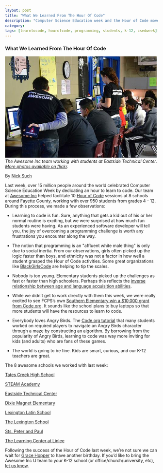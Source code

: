 ```yaml
---
layout: post
title: "What We Learned From The Hour Of Code"
description: "Computer Science Education week and the Hour of Code movement was a huge success. We mentored nearly 1000 students in Lexington, KY, but we also learned a lot from them."
category: 
tags: [learntocode, hourofcode, programming, students, k-12, csedweek]
---
```


### What We Learned From The Hour Of Code

<a href="http://www.flickr.com/photos/awesomeinc/sets/72157638532676604/"><img src="/img/blog/hour-of-code-team-students.jpg" alt="The Awesome Inc team working with students at Eastside Technical Center." title="The Awesome Inc team working with students at Eastside Technical Center. More photos available on flickr."></a>
_The Awesome Inc team working with students at Eastside Technical Center. [More photos available on flickr](http://www.flickr.com/photos/awesomeinc/sets/72157638532676604/)._

By [Nick Such](https://plus.google.com/+NickSuch/)

Last week, over 15 million people around the world celebrated Computer Science Education Week by dedicating an hour to learn to code. Our team at [Awesome Inc](http://www.awesomeinc.org/) helped facilitate 10 [Hour of Code](http://www.awesomeincu.com/hourofcode) sessions at 8 schools around Fayette County, working with over 950 students from grades 4 - 12. During this process, we made a few observations:

<!--break-->

* Learning to code is fun. Sure, anything that gets a kid out of his or her normal routine is exciting, but we were surprised at how much fun students were having. As an experienced software developer will tell you, the joy of overcoming a programming challenge is worth any frustrations you encounter along the way.

* The notion that programming is an "affluent white male thing" is only due to social inertia. From our observations, girls often picked up the logic faster than boys, and ethnicity was not a factor in how well a student grasped the Hour of Code activities. Some great organizations like [BlackGirlsCode](http://www.blackgirlscode.com/) are helping to tip the scales.

* Nobody is too young. Elementary students picked up the challenges as fast or faster than high schoolers. Perhaps this reflects the [inverse relationship between age and language acquisition abilities](http://en.wikipedia.org/wiki/Language_acquisition#Sensitive_period).

* While we didn’t get to work directly with them this week, we were really excited to see FCPS’s own [Southern Elementary win a $10,000 grant from Code.org](http://www.fcps.net/news/features/2013-14/hourofcode). It sounds like the school plans to buy laptops so that more students will have the resources to learn to code.

* Everybody loves Angry Birds. The [Code.org tutorial](http://hourofcode.com/co) that many students worked on required players to navigate an Angry Birds character through a maze by constructing an algorithm. By borrowing from the popularity of Angry Birds, learning to code was way more inviting for kids (and adults) who are fans of these games.

* The world is going to be fine. Kids are smart, curious, and our K-12 teachers are great.

The 8 awesome schools we worked with last week:

[Tates Creek High School](http://www.tchs.fcps.net/)

[STEAM Academy](http://www.steam.fcps.net/)

[Eastside Technical Center](http://www.techcenters.fcps.net/eastside/)

[Dixie Magnet Elementary](http://www.dixie.fcps.net/)

[Lexington Latin School](http://www.thelexingtonlatinschool.com/)

[The Lexington School](http://www.thelexingtonschool.org/)

[Sts. Peter and Paul](http://sppslex.org/)

[The Learning Center at Linlee](http://www.tlc.fcps.net/)

Following the success of the Hour of Code last week, we’re not sure we can wait for [Grace Hopper](http://www.engadget.com/2013/12/09/google-doodle-grace-hopper/) to have another birthday. If you’d like to bring the Awesome Inc U team to your K-12 school (or office/church/university, etc), [let us know](http://www.awesomeincu.com/info/).

<div class="a2a_kit a2a_kit_size_32 a2a_default_style">
	<a class="a2a_dd" href="https://www.addtoany.com/share"></a>
	<a class="a2a_button_facebook"></a>
	<a class="a2a_button_twitter"></a>
	<a class="a2a_button_linkedin"></a>
</div>
<script async src="https://static.addtoany.com/menu/page.js"></script>